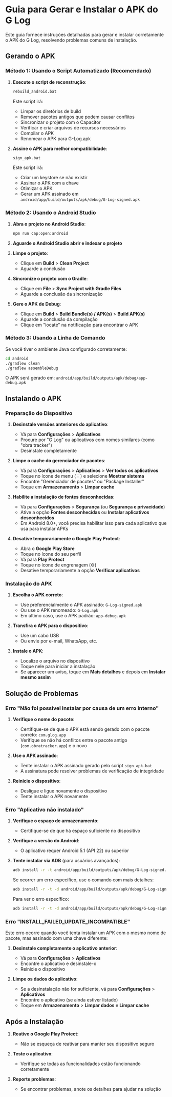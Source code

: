 # Guia para Gerar e Instalar o APK do G Log

Este guia fornece instruções detalhadas para gerar e instalar corretamente o APK do G Log, resolvendo problemas comuns de instalação.

## Gerando o APK

### Método 1: Usando o Script Automatizado (Recomendado)

1. **Execute o script de reconstrução**:
   ```bash
   rebuild_android.bat
   ```

   Este script irá:
   - Limpar os diretórios de build
   - Remover pacotes antigos que podem causar conflitos
   - Sincronizar o projeto com o Capacitor
   - Verificar e criar arquivos de recursos necessários
   - Compilar o APK
   - Renomear o APK para G-Log.apk

2. **Assine o APK para melhor compatibilidade**:
   ```bash
   sign_apk.bat
   ```

   Este script irá:
   - Criar um keystore se não existir
   - Assinar o APK com a chave
   - Otimizar o APK
   - Gerar um APK assinado em `android/app/build/outputs/apk/debug/G-Log-signed.apk`

### Método 2: Usando o Android Studio

1. **Abra o projeto no Android Studio**:
   ```bash
   npm run cap:open:android
   ```

2. **Aguarde o Android Studio abrir e indexar o projeto**

3. **Limpe o projeto**:
   - Clique em **Build** > **Clean Project**
   - Aguarde a conclusão

4. **Sincronize o projeto com o Gradle**:
   - Clique em **File** > **Sync Project with Gradle Files**
   - Aguarde a conclusão da sincronização

5. **Gere o APK de Debug**:
   - Clique em **Build** > **Build Bundle(s) / APK(s)** > **Build APK(s)**
   - Aguarde a conclusão da compilação
   - Clique em "locate" na notificação para encontrar o APK

### Método 3: Usando a Linha de Comando

Se você tiver o ambiente Java configurado corretamente:

```bash
cd android
./gradlew clean
./gradlew assembleDebug
```

O APK será gerado em:
`android/app/build/outputs/apk/debug/app-debug.apk`

## Instalando o APK

### Preparação do Dispositivo

1. **Desinstale versões anteriores do aplicativo**:
   - Vá para **Configurações** > **Aplicativos**
   - Procure por "G Log" ou aplicativos com nomes similares (como "obra tracker")
   - Desinstale completamente

2. **Limpe o cache do gerenciador de pacotes**:
   - Vá para **Configurações** > **Aplicativos** > **Ver todos os aplicativos**
   - Toque no ícone de menu (⋮) e selecione **Mostrar sistema**
   - Encontre "Gerenciador de pacotes" ou "Package Installer"
   - Toque em **Armazenamento** > **Limpar cache**

3. **Habilite a instalação de fontes desconhecidas**:
   - Vá para **Configurações** > **Segurança** (ou **Segurança e privacidade**)
   - Ative a opção **Fontes desconhecidas** ou **Instalar aplicativos desconhecidos**
   - Em Android 8.0+, você precisa habilitar isso para cada aplicativo que usa para instalar APKs

4. **Desative temporariamente o Google Play Protect**:
   - Abra o **Google Play Store**
   - Toque no ícone do seu perfil
   - Vá para **Play Protect**
   - Toque no ícone de engrenagem (⚙️)
   - Desative temporariamente a opção **Verificar aplicativos**

### Instalação do APK

1. **Escolha o APK correto**:
   - Use preferencialmente o APK assinado: `G-Log-signed.apk`
   - Ou use o APK renomeado: `G-Log.apk`
   - Em último caso, use o APK padrão: `app-debug.apk`

2. **Transfira o APK para o dispositivo**:
   - Use um cabo USB
   - Ou envie por e-mail, WhatsApp, etc.

3. **Instale o APK**:
   - Localize o arquivo no dispositivo
   - Toque nele para iniciar a instalação
   - Se aparecer um aviso, toque em **Mais detalhes** e depois em **Instalar mesmo assim**

## Solução de Problemas

### Erro "Não foi possível instalar por causa de um erro interno"

1. **Verifique o nome do pacote**:
   - Certifique-se de que o APK está sendo gerado com o pacote correto: `com.glog.app`
   - Verifique se não há conflitos entre o pacote antigo (`com.obratracker.app`) e o novo

2. **Use o APK assinado**:
   - Tente instalar o APK assinado gerado pelo script `sign_apk.bat`
   - A assinatura pode resolver problemas de verificação de integridade

3. **Reinicie o dispositivo**:
   - Desligue e ligue novamente o dispositivo
   - Tente instalar o APK novamente

### Erro "Aplicativo não instalado"

1. **Verifique o espaço de armazenamento**:
   - Certifique-se de que há espaço suficiente no dispositivo

2. **Verifique a versão do Android**:
   - O aplicativo requer Android 5.1 (API 22) ou superior

3. **Tente instalar via ADB** (para usuários avançados):
   ```bash
   adb install -r -t android/app/build/outputs/apk/debug/G-Log-signed.apk
   ```
   
   Se ocorrer um erro específico, use o comando com mais detalhes:
   ```bash
   adb install -r -t -d android/app/build/outputs/apk/debug/G-Log-signed.apk
   ```

   Para ver o erro específico:
   ```bash
   adb install -r -t -d android/app/build/outputs/apk/debug/G-Log-signed.apk
   ```

### Erro "INSTALL_FAILED_UPDATE_INCOMPATIBLE"

Este erro ocorre quando você tenta instalar um APK com o mesmo nome de pacote, mas assinado com uma chave diferente:

1. **Desinstale completamente o aplicativo anterior**:
   - Vá para **Configurações** > **Aplicativos**
   - Encontre o aplicativo e desinstale-o
   - Reinicie o dispositivo

2. **Limpe os dados do aplicativo**:
   - Se a desinstalação não for suficiente, vá para **Configurações** > **Aplicativos**
   - Encontre o aplicativo (se ainda estiver listado)
   - Toque em **Armazenamento** > **Limpar dados** e **Limpar cache**

## Após a Instalação

1. **Reative o Google Play Protect**:
   - Não se esqueça de reativar para manter seu dispositivo seguro

2. **Teste o aplicativo**:
   - Verifique se todas as funcionalidades estão funcionando corretamente

3. **Reporte problemas**:
   - Se encontrar problemas, anote os detalhes para ajudar na solução 